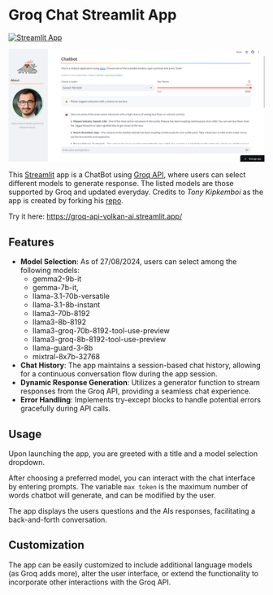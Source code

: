 # Groq Chat Streamlit App

[![Streamlit App](https://static.streamlit.io/badges/streamlit_badge_black_white.svg)](https://groq-api-volkan-ai.streamlit.app/)

![Demo App Screenshot](images/ss_groq.png)

This [Streamlit](https://streamlit.io/) app is a ChatBot using [Groq API](https://groq.com/), where users can select different models to generate response. The listed models are those supported by Groq and updated everyday. Credits to *Tony Kipkemboi* as the app is created by forking his [repo](https://github.com/tonykipkemboi/groq_streamlit_demo). 

Try it here: https://groq-api-volkan-ai.streamlit.app/

## Features

- **Model Selection**: As of 27/08/2024, users can select among the following models:
    - gemma2-9b-it
    - gemma-7b-it,
    - llama-3.1-70b-versatile
    - llama-3.1-8b-instant
    - llama3-70b-8192
    - llama3-8b-8192
    - llama3-groq-70b-8192-tool-use-preview
    - llama3-groq-8b-8192-tool-use-preview
    - llama-guard-3-8b
    - mixtral-8x7b-32768  
- **Chat History**: The app maintains a session-based chat history, allowing for a continuous conversation flow during the app session.
- **Dynamic Response Generation**: Utilizes a generator function to stream responses from the Groq API, providing a seamless chat experience.
- **Error Handling**: Implements try-except blocks to handle potential errors gracefully during API calls.

## Usage

Upon launching the app, you are greeted with a title and a model selection dropdown.

After choosing a preferred model, you can interact with the chat interface by entering prompts. The variable `max token` is the maximum number of words chatbot will generate, and can be modified by the user. 

The app displays the users questions and the AIs responses, facilitating a back-and-forth conversation.

## Customization

The app can be easily customized to include additional language models (as Groq adds more), alter the user interface, or extend the functionality to incorporate other interactions with the Groq API.
